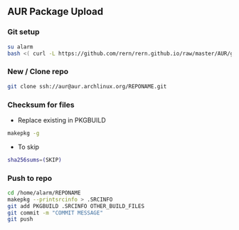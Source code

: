 AUR Package Upload
---

### Git setup
```sh
su alarm
bash <( curl -L https://github.com/rern/rern.github.io/raw/master/AUR/git_setup.sh )
```

### New / Clone repo
```sh
git clone ssh://aur@aur.archlinux.org/REPONAME.git
```

### Checksum for files
- Replace existing in PKGBUILD
```sh
makepkg -g
```
- To skip
```sh
sha256sums=(SKIP)
```

### Push to repo
```sh
cd /home/alarm/REPONAME
makepkg --printsrcinfo > .SRCINFO
git add PKGBUILD .SRCINFO OTHER_BUILD_FILES
git commit -m "COMMIT MESSAGE"
git push
```
